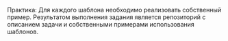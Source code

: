 Практика:
Для каждого шаблона необходимо реализовать собственный пример. Результатом выполнения задания является репозиторий с описанием задачи и собственными примерами использования шаблонов.
 
